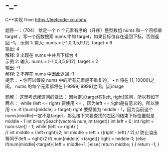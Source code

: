 # -_-
C++实现
from https://leetcode-cn.com/

题目一：（704）
给定一个 n 个元素有序的（升序）整型数组 nums 和一个目标值 target  ，写一个函数搜索 nums 中的 target，如果目标值存在返回下标，否则返回 -1。
示例 1:
输入: nums = [-1,0,3,5,9,12], target = 9     
输出: 4       
解释: 9 出现在 nums 中并且下标为 4     
示例 2:
输入: nums = [-1,0,3,5,9,12], target = 2     
输出: -1        
解释: 2 不存在 nums 中因此返回 -1        
提示：
	• 你可以假设 nums 中的所有元素是不重复的。
	• n 将在 [1, 10000]之间。
nums 的每个元素都将在 [-9999, 9999]之间。![image](https://user-images.githubusercontent.com/85392473/150714515-82948118-9fa2-4a2f-a9db-0833e9bee9dd.png)

题解：
这里考虑闭区间的做法：
因为定义target在[left, right]区间，所以有如下两点：
·while (left <= right) 要使用 <= ，因为left == right是有意义的，所以使用 <=
·if (nums[middle] > target) right 要赋值为 middle - 1，因为当前这个nums[middle]一定不是target，那么接下来要查找的左区间结束下标位置就是 middle - 1
int binarySeach(vector<int>& num,int target){
    int left = 0;
    int right = num.size() - 1;
    while (left <= right)
    {   
        // int middle = (left+right)/2;
        int middle = left + ((right - left) / 2);// 防止溢出 等同于(left + right)/2
        if( num[middle] >target){
            right = middle-1;
        }else if(num[middle]<target){
            left = middle+1;
        }else{
            return middle;
        }
    }
    return -1;
}




